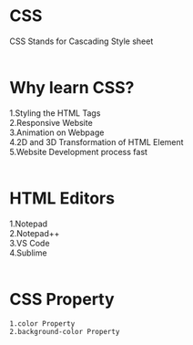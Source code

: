 # CSS
CSS Stands for Cascading Style sheet <br> <br>
# Why learn CSS?
1.Styling the HTML Tags<br>
2.Responsive Website<br>
3.Animation on Webpage<br>
4.2D and 3D Transformation of HTML Element<br>
5.Website Development process fast<br><br>
# HTML Editors
1.Notepad<br>
2.Notepad++<br>
3.VS Code<br>
4.Sublime<br><br>

# CSS Property
    1.color Property
    2.background-color Property
